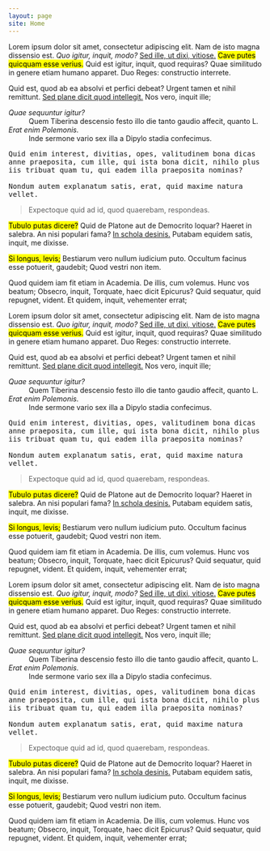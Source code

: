 ```yaml
---
layout: page
site: Home
---
```

<p>Lorem ipsum dolor sit amet, consectetur adipiscing elit. Nam de isto magna dissensio est. <i>Quo igitur, inquit, modo?</i> <a href='http://loripsum.net/' target='_blank'>Sed ille, ut dixi, vitiose.</a> <mark>Cave putes quicquam esse verius.</mark> Quid est igitur, inquit, quod requiras? Quae similitudo in genere etiam humano apparet. Duo Reges: constructio interrete. </p>

<p>Quid est, quod ab ea absolvi et perfici debeat? Urgent tamen et nihil remittunt. <a href='http://loripsum.net/' target='_blank'>Sed plane dicit quod intellegit.</a> Nos vero, inquit ille; </p>

<dl>
	<dt><dfn>Quae sequuntur igitur?</dfn></dt>
	<dd>Quem Tiberina descensio festo illo die tanto gaudio affecit, quanto L.</dd>
	<dt><dfn>Erat enim Polemonis.</dfn></dt>
	<dd>Inde sermone vario sex illa a Dipylo stadia confecimus.</dd>
</dl>


<pre>
Quid enim interest, divitias, opes, valitudinem bona dicas
anne praeposita, cum ille, qui ista bona dicit, nihilo plus
iis tribuat quam tu, qui eadem illa praeposita nominas?

Nondum autem explanatum satis, erat, quid maxime natura
vellet.
</pre>


<blockquote cite='http://loripsum.net'>
	Expectoque quid ad id, quod quaerebam, respondeas.
</blockquote>


<p><mark>Tubulo putas dicere?</mark> Quid de Platone aut de Democrito loquar? Haeret in salebra. An nisi populari fama? <a href='http://loripsum.net/' target='_blank'>In schola desinis.</a> Putabam equidem satis, inquit, me dixisse. </p>

<p><mark>Si longus, levis;</mark> Bestiarum vero nullum iudicium puto. Occultum facinus esse potuerit, gaudebit; Quod vestri non item. </p>

<p>Quod quidem iam fit etiam in Academia. De illis, cum volemus. Hunc vos beatum; Obsecro, inquit, Torquate, haec dicit Epicurus? Quid sequatur, quid repugnet, vident. Et quidem, inquit, vehementer errat; </p>

<p>Lorem ipsum dolor sit amet, consectetur adipiscing elit. Nam de isto magna dissensio est. <i>Quo igitur, inquit, modo?</i> <a href='http://loripsum.net/' target='_blank'>Sed ille, ut dixi, vitiose.</a> <mark>Cave putes quicquam esse verius.</mark> Quid est igitur, inquit, quod requiras? Quae similitudo in genere etiam humano apparet. Duo Reges: constructio interrete. </p>

<p>Quid est, quod ab ea absolvi et perfici debeat? Urgent tamen et nihil remittunt. <a href='http://loripsum.net/' target='_blank'>Sed plane dicit quod intellegit.</a> Nos vero, inquit ille; </p>

<dl>
	<dt><dfn>Quae sequuntur igitur?</dfn></dt>
	<dd>Quem Tiberina descensio festo illo die tanto gaudio affecit, quanto L.</dd>
	<dt><dfn>Erat enim Polemonis.</dfn></dt>
	<dd>Inde sermone vario sex illa a Dipylo stadia confecimus.</dd>
</dl>


<pre>
Quid enim interest, divitias, opes, valitudinem bona dicas
anne praeposita, cum ille, qui ista bona dicit, nihilo plus
iis tribuat quam tu, qui eadem illa praeposita nominas?

Nondum autem explanatum satis, erat, quid maxime natura
vellet.
</pre>


<blockquote cite='http://loripsum.net'>
	Expectoque quid ad id, quod quaerebam, respondeas.
</blockquote>


<p><mark>Tubulo putas dicere?</mark> Quid de Platone aut de Democrito loquar? Haeret in salebra. An nisi populari fama? <a href='http://loripsum.net/' target='_blank'>In schola desinis.</a> Putabam equidem satis, inquit, me dixisse. </p>

<p><mark>Si longus, levis;</mark> Bestiarum vero nullum iudicium puto. Occultum facinus esse potuerit, gaudebit; Quod vestri non item. </p>

<p>Quod quidem iam fit etiam in Academia. De illis, cum volemus. Hunc vos beatum; Obsecro, inquit, Torquate, haec dicit Epicurus? Quid sequatur, quid repugnet, vident. Et quidem, inquit, vehementer errat; </p>

<p>Lorem ipsum dolor sit amet, consectetur adipiscing elit. Nam de isto magna dissensio est. <i>Quo igitur, inquit, modo?</i> <a href='http://loripsum.net/' target='_blank'>Sed ille, ut dixi, vitiose.</a> <mark>Cave putes quicquam esse verius.</mark> Quid est igitur, inquit, quod requiras? Quae similitudo in genere etiam humano apparet. Duo Reges: constructio interrete. </p>

<p>Quid est, quod ab ea absolvi et perfici debeat? Urgent tamen et nihil remittunt. <a href='http://loripsum.net/' target='_blank'>Sed plane dicit quod intellegit.</a> Nos vero, inquit ille; </p>

<dl>
	<dt><dfn>Quae sequuntur igitur?</dfn></dt>
	<dd>Quem Tiberina descensio festo illo die tanto gaudio affecit, quanto L.</dd>
	<dt><dfn>Erat enim Polemonis.</dfn></dt>
	<dd>Inde sermone vario sex illa a Dipylo stadia confecimus.</dd>
</dl>


<pre>
Quid enim interest, divitias, opes, valitudinem bona dicas
anne praeposita, cum ille, qui ista bona dicit, nihilo plus
iis tribuat quam tu, qui eadem illa praeposita nominas?

Nondum autem explanatum satis, erat, quid maxime natura
vellet.
</pre>


<blockquote cite='http://loripsum.net'>
	Expectoque quid ad id, quod quaerebam, respondeas.
</blockquote>


<p><mark>Tubulo putas dicere?</mark> Quid de Platone aut de Democrito loquar? Haeret in salebra. An nisi populari fama? <a href='http://loripsum.net/' target='_blank'>In schola desinis.</a> Putabam equidem satis, inquit, me dixisse. </p>

<p><mark>Si longus, levis;</mark> Bestiarum vero nullum iudicium puto. Occultum facinus esse potuerit, gaudebit; Quod vestri non item. </p>

<p>Quod quidem iam fit etiam in Academia. De illis, cum volemus. Hunc vos beatum; Obsecro, inquit, Torquate, haec dicit Epicurus? Quid sequatur, quid repugnet, vident. Et quidem, inquit, vehementer errat; </p>
